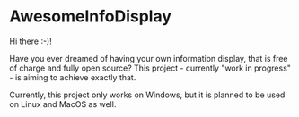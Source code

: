 # AwesomeInfoDisplay

<p>
Hi there :-)!

Have you ever dreamed of having your own information display, that is free of charge and fully open source?
This project - currently "work in progress" - is aiming to achieve exactly that. 
</p>
<p>
Currently, this project only works on Windows, but it is planned to be used on Linux and MacOS as well.
</p>